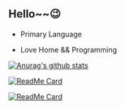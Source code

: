 Hello~~😉
-

- Primary Language <img src="https://upload.wikimedia.org/wikipedia/commons/c/c3/Python-logo-notext.svg" width="15px" height="15px"/> <img src="https://www.vectorlogo.zone/logos/java/java-icon.svg" width="15px" height="15px"/>

- Love Home && Programming

[![Anurag's github stats](https://github-readme-stats.vercel.app/api?username=LuomingXu&count_private=true&show_icons=true&theme=prussian)](https://github.com/anuraghazra/github-readme-stats)

[![ReadMe Card](https://github-readme-stats.vercel.app/api/pin/?username=LuomingXu&repo=selfusepy&theme=prussian)](https://github.com/LuomingXu/selfusepy)

[![ReadMe Card](https://github-readme-stats.vercel.app/api/pin/?username=LuomingXuOrg&repo=JavaUtil&theme=prussian)](https://github.com/LuomingXuOrg/JavaUtil)

